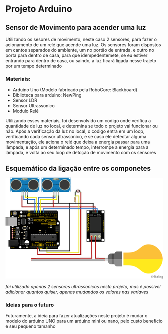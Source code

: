# Projeto Arduino

## Sensor de Movimento para acender uma luz
Utilizando os sesores de movimento, neste caso 2 sensores, para fazer o acionamento de um relé que acende uma luz. 
Os sensores foram dispostos em cantos separados do ambiente, um no portão de entrada, e outro no porta para dentro de casa, para que idempedentemete, se eu estiver entrando para dentro de casa, ou saindo, a luz ficará ligada nesse trajeto por um tempo determinado


### Materiais:
- Arduino Uno (Modelo fabricado pela RoboCore: Blackboard)
- Biblioteca para arduino: NewPing
- Sensor LDR
- Sensor Ultrassonico
- Modulo Relé 

<p>Utilizando esses materiais, foi desenvolvido um codigo onde verifica a quantidade de luz no local, e determina se todo o projeto vai funcionar ou não. Após a verificação da luz no local, o codigo entra em um loop, verificando cada sensor ultrassonico, e se caso ele detectar alguma movimentação, ele aciona o relé que deixa a energia passar para uma lâmpada, e após um determinado tempo, interrompe a energia para a lâmpada, e volta ao seu loop de detcção de movimento com os sensores</p>

## Esquemático da ligação entre os componetes
![ligação](Esquema_ligacao_sensor_Movimento.png)

*foi utilizado apenas 2 sensores ultrassonicos neste projeto, mas é possivel adicionar quantos quiser, apenas mudandos os valores nas variaves*
<br>

### Ideias para o futuro
<p>Futuramente, a ideia para fazer atualizações neste projeto é mudar o modelo do arduino UNO para um arduino mini ou nano, pelo custo beneficio e seu pequeno tamanho</p>

